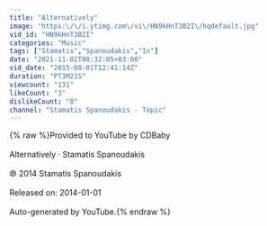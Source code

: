 ```yaml
---
title: "Alternatively"
image: "https:\/\/i.ytimg.com\/vi\/HN9kHnT3B2I\/hqdefault.jpg"
vid_id: "HN9kHnT3B2I"
categories: "Music"
tags: ["Stamatis","Spanoudakis","In"]
date: "2021-11-02T08:32:05+03:00"
vid_date: "2015-08-01T12:41:14Z"
duration: "PT3M21S"
viewcount: "131"
likeCount: "3"
dislikeCount: "0"
channel: "Stamatis Spanoudakis - Topic"
---
```

{% raw %}Provided to YouTube by CDBaby<br /><br />Alternatively · Stamatis Spanoudakis<br /><br />℗ 2014 Stamatis Spanoudakis<br /><br />Released on: 2014-01-01<br /><br />Auto-generated by YouTube.{% endraw %}
